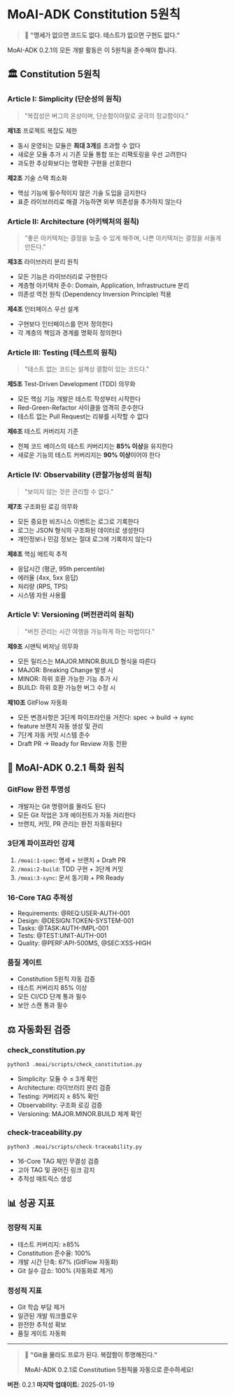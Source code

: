 # MoAI-ADK Constitution 5원칙

> **🗿 "명세가 없으면 코드도 없다. 테스트가 없으면 구현도 없다."**

MoAI-ADK 0.2.1의 모든 개발 활동은 이 5원칙을 준수해야 합니다.

## 🏛️ Constitution 5원칙

### Article I: Simplicity (단순성의 원칙)

> "복잡성은 버그의 온상이며, 단순함이야말로 궁극의 정교함이다."

**제1조** 프로젝트 복잡도 제한
- 동시 운영되는 모듈은 **최대 3개**를 초과할 수 없다
- 새로운 모듈 추가 시 기존 모듈 통합 또는 리팩토링을 우선 고려한다
- 과도한 추상화보다는 명확한 구현을 선호한다

**제2조** 기술 스택 최소화
- 핵심 기능에 필수적이지 않은 기술 도입을 금지한다
- 표준 라이브러리로 해결 가능하면 외부 의존성을 추가하지 않는다

### Article II: Architecture (아키텍처의 원칙)

> "좋은 아키텍처는 결정을 늦출 수 있게 해주며, 나쁜 아키텍처는 결정을 서둘게 만든다."

**제3조** 라이브러리 분리 원칙
- 모든 기능은 라이브러리로 구현한다
- 계층형 아키텍처 준수: Domain, Application, Infrastructure 분리
- 의존성 역전 원칙 (Dependency Inversion Principle) 적용

**제4조** 인터페이스 우선 설계
- 구현보다 인터페이스를 먼저 정의한다
- 각 계층의 책임과 경계를 명확히 정의한다

### Article III: Testing (테스트의 원칙)

> "테스트 없는 코드는 설계상 결함이 있는 코드다."

**제5조** Test-Driven Development (TDD) 의무화
- 모든 핵심 기능 개발은 테스트 작성부터 시작한다
- Red-Green-Refactor 사이클을 엄격히 준수한다
- 테스트 없는 Pull Request는 리뷰를 시작할 수 없다

**제6조** 테스트 커버리지 기준
- 전체 코드 베이스의 테스트 커버리지는 **85% 이상**을 유지한다
- 새로운 기능의 테스트 커버리지는 **90% 이상**이어야 한다

### Article IV: Observability (관찰가능성의 원칙)

> "보이지 않는 것은 관리할 수 없다."

**제7조** 구조화된 로깅 의무화
- 모든 중요한 비즈니스 이벤트는 로그로 기록한다
- 로그는 JSON 형식의 구조화된 데이터로 생성한다
- 개인정보나 민감 정보는 절대 로그에 기록하지 않는다

**제8조** 핵심 메트릭 추적
- 응답시간 (평균, 95th percentile)
- 에러율 (4xx, 5xx 응답)
- 처리량 (RPS, TPS)
- 시스템 자원 사용률

### Article V: Versioning (버전관리의 원칙)

> "버전 관리는 시간 여행을 가능하게 하는 마법이다."

**제9조** 시맨틱 버저닝 의무화
- 모든 릴리스는 MAJOR.MINOR.BUILD 형식을 따른다
- MAJOR: Breaking Change 발생 시
- MINOR: 하위 호환 가능한 기능 추가 시
- BUILD: 하위 호환 가능한 버그 수정 시

**제10조** GitFlow 자동화
- 모든 변경사항은 3단계 파이프라인을 거친다: spec → build → sync
- feature 브랜치 자동 생성 및 관리
- 7단계 자동 커밋 시스템 준수
- Draft PR → Ready for Review 자동 전환

## 🎯 MoAI-ADK 0.2.1 특화 원칙

### GitFlow 완전 투명성
- 개발자는 Git 명령어를 몰라도 된다
- 모든 Git 작업은 3개 에이전트가 자동 처리한다
- 브랜치, 커밋, PR 관리는 완전 자동화된다

### 3단계 파이프라인 강제
1. `/moai:1-spec`: 명세 + 브랜치 + Draft PR
2. `/moai:2-build`: TDD 구현 + 3단계 커밋
3. `/moai:3-sync`: 문서 동기화 + PR Ready

### 16-Core TAG 추적성
- Requirements: @REQ:USER-AUTH-001
- Design: @DESIGN:TOKEN-SYSTEM-001
- Tasks: @TASK:AUTH-IMPL-001
- Tests: @TEST:UNIT-AUTH-001
- Quality: @PERF:API-500MS, @SEC:XSS-HIGH

### 품질 게이트
- Constitution 5원칙 자동 검증
- 테스트 커버리지 85% 이상
- 모든 CI/CD 단계 통과 필수
- 보안 스캔 통과 필수

## ⚖️ 자동화된 검증

### check_constitution.py
```bash
python3 .moai/scripts/check_constitution.py
```
- Simplicity: 모듈 수 ≤ 3개 확인
- Architecture: 라이브러리 분리 검증
- Testing: 커버리지 ≥ 85% 확인
- Observability: 구조화 로깅 검증
- Versioning: MAJOR.MINOR.BUILD 체계 확인

### check-traceability.py
```bash
python3 .moai/scripts/check-traceability.py
```
- 16-Core TAG 체인 무결성 검증
- 고아 TAG 및 끊어진 링크 감지
- 추적성 매트릭스 생성

## 📊 성공 지표

### 정량적 지표
- 테스트 커버리지: ≥85%
- Constitution 준수율: 100%
- 개발 시간 단축: 67% (GitFlow 자동화)
- Git 실수 감소: 100% (자동화로 제거)

### 정성적 지표
- Git 학습 부담 제거
- 일관된 개발 워크플로우
- 완전한 추적성 확보
- 품질 게이트 자동화

---

> **🗿 "Git을 몰라도 프로가 된다. 복잡함이 투명해진다."**
>
> **MoAI-ADK 0.2.1로 Constitution 5원칙을 자동으로 준수하세요!**

**버전**: 0.2.1
**마지막 업데이트**: 2025-01-19